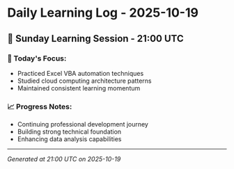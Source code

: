 # Daily Learning Log - 2025-10-19

## 📅 Sunday Learning Session - 21:00 UTC

### 🎯 Today's Focus:
- Practiced Excel VBA automation techniques
- Studied cloud computing architecture patterns
- Maintained consistent learning momentum

### 📈 Progress Notes:
- Continuing professional development journey
- Building strong technical foundation
- Enhancing data analysis capabilities

---
*Generated at 21:00 UTC on 2025-10-19*
